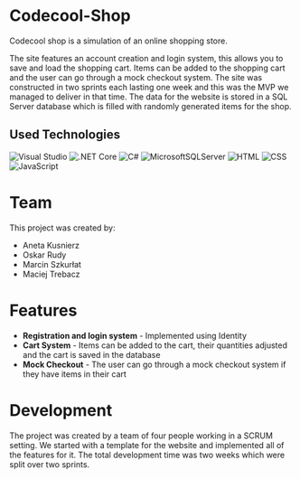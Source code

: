 # Codecool-Shop
Codecool shop is a simulation of an online shopping store. 

The site features an account creation and login system, this allows you to save and load the shopping cart. Items can be added to the shopping cart and the user can go through a mock checkout system. The site was constructed in two sprints each lasting one week and this was the MVP we managed to deliver in that time. The data for the website is stored in a SQL Server database which is filled with randomly generated items for the shop.

## Used Technologies
![Visual Studio](https://img.shields.io/badge/Visual%20Studio-5C2D91.svg?style=for-the-badge&logo=visual-studio&logoColor=white)
![.NET Core](https://img.shields.io/badge/.NET%20Core-5C2D91?style=for-the-badge&logo=.net&logoColor=white)
![C#](https://img.shields.io/badge/C%23-5C2D91?style=for-the-badge&logo=c-sharp&logoColor=white)
![MicrosoftSQLServer](https://img.shields.io/badge/Microsoft%20SQL%20Server-CC2927?style=for-the-badge&logo=microsoft%20sql%20server&logoColor=white)
![HTML](https://img.shields.io/badge/HTML-E34F26?style=for-the-badge&logo=html5&logoColor=white)
![CSS](https://img.shields.io/badge/CSS-1572B6?style=for-the-badge&logo=css3&logoColor=white)
![JavaScript](https://img.shields.io/badge/JavaScript-F7DF1E?style=for-the-badge&logo=javascript&logoColor=black)

# Team
This project was created by:

- Aneta Kusnierz
- Oskar Rudy
- Marcin Szkurłat
- Maciej Trebacz

# Features
- **Registration and login system** - Implemented using Identity
- **Cart System** - Items can be added to the cart, their quantities adjusted and the cart is saved in the database
- **Mock Checkout** - The user can go through a mock checkout system if they have items in their cart

# Development
The project was created by a team of four people working in a SCRUM setting. We started with a template for the website and implemented all of the features for it. The total development time was two weeks which were split over two sprints.
